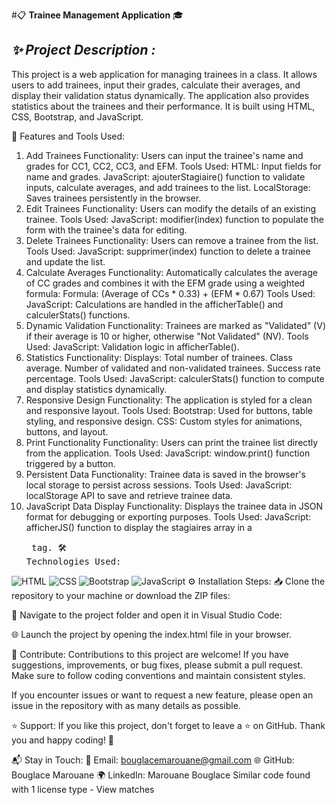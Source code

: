 #📋 **Trainee Management Application** 🎓

## ***✨ Project Description :***
This project is a web application for managing trainees in a class. It allows users to add trainees, input their grades, calculate their averages, and display their validation status dynamically. The application also provides statistics about the trainees and their performance. It is built using HTML, CSS, Bootstrap, and JavaScript.

🔧 Features and Tools Used:
1. Add Trainees
Functionality: Users can input the trainee's name and grades for CC1, CC2, CC3, and EFM.
Tools Used:
HTML: Input fields for name and grades.
JavaScript: ajouterStagiaire() function to validate inputs, calculate averages, and add trainees to the list.
LocalStorage: Saves trainees persistently in the browser.
2. Edit Trainees
Functionality: Users can modify the details of an existing trainee.
Tools Used:
JavaScript: modifier(index) function to populate the form with the trainee's data for editing.
3. Delete Trainees
Functionality: Users can remove a trainee from the list.
Tools Used:
JavaScript: supprimer(index) function to delete a trainee and update the list.
4. Calculate Averages
Functionality: Automatically calculates the average of CC grades and combines it with the EFM grade using a weighted formula:
Formula: (Average of CCs * 0.33) + (EFM * 0.67)
Tools Used:
JavaScript: Calculations are handled in the afficherTable() and calculerStats() functions.
5. Dynamic Validation
Functionality: Trainees are marked as "Validated" (V) if their average is 10 or higher, otherwise "Not Validated" (NV).
Tools Used:
JavaScript: Validation logic in afficherTable().
6. Statistics
Functionality: Displays:
Total number of trainees.
Class average.
Number of validated and non-validated trainees.
Success rate percentage.
Tools Used:
JavaScript: calculerStats() function to compute and display statistics dynamically.
7. Responsive Design
Functionality: The application is styled for a clean and responsive layout.
Tools Used:
Bootstrap: Used for buttons, table styling, and responsive design.
CSS: Custom styles for animations, buttons, and layout.
8. Print Functionality
Functionality: Users can print the trainee list directly from the application.
Tools Used:
JavaScript: window.print() function triggered by a button.
9. Persistent Data
Functionality: Trainee data is saved in the browser's local storage to persist across sessions.
Tools Used:
JavaScript: localStorage API to save and retrieve trainee data.
10. JavaScript Data Display
Functionality: Displays the trainee data in JSON format for debugging or exporting purposes.
Tools Used:
JavaScript: afficherJS() function to display the stagiaires array in a <pre> tag.
🛠️ Technologies Used:
<img alt="HTML" src="https://img.shields.io/badge/HTML-5-orange?logo=html5&amp;logoColor=white">
<img alt="CSS" src="https://img.shields.io/badge/CSS-3-blue?logo=css3&amp;logoColor=white">
<img alt="Bootstrap" src="https://img.shields.io/badge/Bootstrap-5-red?logo=Bootstrap&amp;logoColor=white">
<img alt="JavaScript" src="https://img.shields.io/badge/JavaScript-ES6-green?logo=javascript&amp;logoColor=white">
⚙️ Installation Steps:
📥 Clone the repository to your machine or download the ZIP files:

📂 Navigate to the project folder and open it in Visual Studio Code:

🌐 Launch the project by opening the index.html file in your browser.

🤝 Contribute:
Contributions to this project are welcome! If you have suggestions, improvements, or bug fixes, please submit a pull request. Make sure to follow coding conventions and maintain consistent styles.

If you encounter issues or want to request a new feature, please open an issue in the repository with as many details as possible.

⭐ Support:
If you like this project, don't forget to leave a ⭐ on GitHub. Thank you and happy coding! 🚀

📬 Stay in Touch:
📧 Email: bouglacemarouane@gmail.com
🌐 GitHub: Bouglace Marouane
🌍 LinkedIn: Marouane Bouglace
Similar code found with 1 license type - View matches
